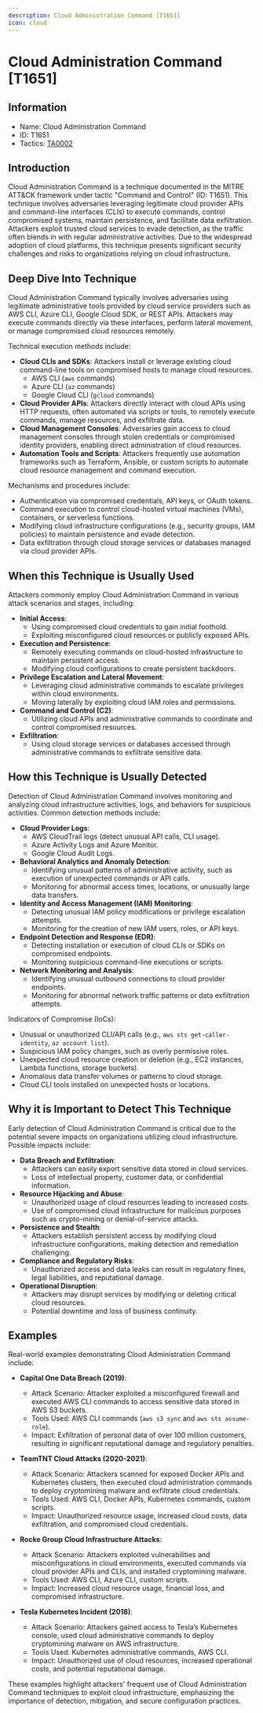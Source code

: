 ```yaml
---
description: Cloud Administration Command [T1651]
icon: cloud
---
```


# Cloud Administration Command [T1651]

## Information

- Name: Cloud Administration Command
- ID: T1651
- Tactics: [TA0002](../TA0002/TA0002.md)

## Introduction

Cloud Administration Command is a technique documented in the MITRE ATT&CK framework under tactic "Command and Control" (ID: T1651). This technique involves adversaries leveraging legitimate cloud provider APIs and command-line interfaces (CLIs) to execute commands, control compromised systems, maintain persistence, and facilitate data exfiltration. Attackers exploit trusted cloud services to evade detection, as the traffic often blends in with regular administrative activities. Due to the widespread adoption of cloud platforms, this technique presents significant security challenges and risks to organizations relying on cloud infrastructure.

## Deep Dive Into Technique

Cloud Administration Command typically involves adversaries using legitimate administrative tools provided by cloud service providers such as AWS CLI, Azure CLI, Google Cloud SDK, or REST APIs. Attackers may execute commands directly via these interfaces, perform lateral movement, or manage compromised cloud resources remotely.

Technical execution methods include:

- **Cloud CLIs and SDKs**: Attackers install or leverage existing cloud command-line tools on compromised hosts to manage cloud resources.
  - AWS CLI (`aws` commands)
  - Azure CLI (`az` commands)
  - Google Cloud CLI (`gcloud` commands)
- **Cloud Provider APIs**: Attackers directly interact with cloud APIs using HTTP requests, often automated via scripts or tools, to remotely execute commands, manage resources, and exfiltrate data.
- **Cloud Management Consoles**: Adversaries gain access to cloud management consoles through stolen credentials or compromised identity providers, enabling direct administration of cloud resources.
- **Automation Tools and Scripts**: Attackers frequently use automation frameworks such as Terraform, Ansible, or custom scripts to automate cloud resource management and command execution.

Mechanisms and procedures include:

- Authentication via compromised credentials, API keys, or OAuth tokens.
- Command execution to control cloud-hosted virtual machines (VMs), containers, or serverless functions.
- Modifying cloud infrastructure configurations (e.g., security groups, IAM policies) to maintain persistence and evade detection.
- Data exfiltration through cloud storage services or databases managed via cloud provider APIs.

## When this Technique is Usually Used

Attackers commonly employ Cloud Administration Command in various attack scenarios and stages, including:

- **Initial Access**:
  - Using compromised cloud credentials to gain initial foothold.
  - Exploiting misconfigured cloud resources or publicly exposed APIs.
- **Execution and Persistence**:
  - Remotely executing commands on cloud-hosted infrastructure to maintain persistent access.
  - Modifying cloud configurations to create persistent backdoors.
- **Privilege Escalation and Lateral Movement**:
  - Leveraging cloud administrative commands to escalate privileges within cloud environments.
  - Moving laterally by exploiting cloud IAM roles and permissions.
- **Command and Control (C2)**:
  - Utilizing cloud APIs and administrative commands to coordinate and control compromised resources.
- **Exfiltration**:
  - Using cloud storage services or databases accessed through administrative commands to exfiltrate sensitive data.

## How this Technique is Usually Detected

Detection of Cloud Administration Command involves monitoring and analyzing cloud infrastructure activities, logs, and behaviors for suspicious activities. Common detection methods include:

- **Cloud Provider Logs**:
  - AWS CloudTrail logs (detect unusual API calls, CLI usage).
  - Azure Activity Logs and Azure Monitor.
  - Google Cloud Audit Logs.
- **Behavioral Analytics and Anomaly Detection**:
  - Identifying unusual patterns of administrative activity, such as execution of unexpected commands or API calls.
  - Monitoring for abnormal access times, locations, or unusually large data transfers.
- **Identity and Access Management (IAM) Monitoring**:
  - Detecting unusual IAM policy modifications or privilege escalation attempts.
  - Monitoring for the creation of new IAM users, roles, or API keys.
- **Endpoint Detection and Response (EDR)**:
  - Detecting installation or execution of cloud CLIs or SDKs on compromised endpoints.
  - Monitoring suspicious command-line executions or scripts.
- **Network Monitoring and Analysis**:
  - Identifying unusual outbound connections to cloud provider endpoints.
  - Monitoring for abnormal network traffic patterns or data exfiltration attempts.

Indicators of Compromise (IoCs):

- Unusual or unauthorized CLI/API calls (e.g., `aws sts get-caller-identity`, `az account list`).
- Suspicious IAM policy changes, such as overly permissive roles.
- Unexpected cloud resource creation or deletion (e.g., EC2 instances, Lambda functions, storage buckets).
- Anomalous data transfer volumes or patterns to cloud storage.
- Cloud CLI tools installed on unexpected hosts or locations.

## Why it is Important to Detect This Technique

Early detection of Cloud Administration Command is critical due to the potential severe impacts on organizations utilizing cloud infrastructure. Possible impacts include:

- **Data Breach and Exfiltration**:
  - Attackers can easily export sensitive data stored in cloud services.
  - Loss of intellectual property, customer data, or confidential information.
- **Resource Hijacking and Abuse**:
  - Unauthorized usage of cloud resources leading to increased costs.
  - Use of compromised cloud infrastructure for malicious purposes such as crypto-mining or denial-of-service attacks.
- **Persistence and Stealth**:
  - Attackers establish persistent access by modifying cloud infrastructure configurations, making detection and remediation challenging.
- **Compliance and Regulatory Risks**:
  - Unauthorized access and data leaks can result in regulatory fines, legal liabilities, and reputational damage.
- **Operational Disruption**:
  - Attackers may disrupt services by modifying or deleting critical cloud resources.
  - Potential downtime and loss of business continuity.

## Examples

Real-world examples demonstrating Cloud Administration Command include:

- **Capital One Data Breach (2019)**:

  - Attack Scenario: Attacker exploited a misconfigured firewall and executed AWS CLI commands to access sensitive data stored in AWS S3 buckets.
  - Tools Used: AWS CLI commands (`aws s3 sync` and `aws sts assume-role`).
  - Impact: Exfiltration of personal data of over 100 million customers, resulting in significant reputational damage and regulatory penalties.

- **TeamTNT Cloud Attacks (2020-2021)**:

  - Attack Scenario: Attackers scanned for exposed Docker APIs and Kubernetes clusters, then executed cloud administration commands to deploy cryptomining malware and exfiltrate cloud credentials.
  - Tools Used: AWS CLI, Docker APIs, Kubernetes commands, custom scripts.
  - Impact: Unauthorized resource usage, increased cloud costs, data exfiltration, and compromised cloud credentials.

- **Rocke Group Cloud Infrastructure Attacks**:

  - Attack Scenario: Attackers exploited vulnerabilities and misconfigurations in cloud environments, executed commands via cloud provider APIs and CLIs, and installed cryptomining malware.
  - Tools Used: AWS CLI, Azure CLI, custom scripts.
  - Impact: Increased cloud resource usage, financial loss, and compromised infrastructure.

- **Tesla Kubernetes Incident (2018)**:
  - Attack Scenario: Attackers gained access to Tesla’s Kubernetes console, used cloud administrative commands to deploy cryptomining malware on AWS infrastructure.
  - Tools Used: Kubernetes administrative commands, AWS CLI.
  - Impact: Unauthorized use of cloud resources, increased operational costs, and potential reputational damage.

These examples highlight attackers' frequent use of Cloud Administration Command techniques to exploit cloud infrastructure, emphasizing the importance of detection, mitigation, and secure configuration practices.
